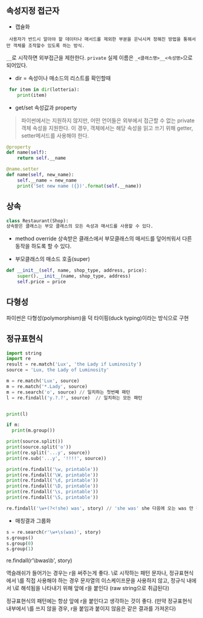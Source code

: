 ## 속성지정 접근자

* 캡슐화
```
 사용자가 반드시 알아야 할 데이터나 매서드를 제외한 부분을 은닉시켜 정해진 방법을 통해서만 객체를 조작할수 있도록 하는 방식.
```
 `__`로 시작하면 외부접근을 제한한다. `private`
실제 이름은 `_<클래스명>__<속성명>`으로 되어있다.


* dir = 속성이나 매소드의 리스트를 확인할때
```python
 for item in dir(lotteria):
    print(item)
```

* get/set 속성값과 property
>파이썬에서는 지원하지 않지만, 어떤 언어들은 외부에서 접근할 수 없는 private객체 속성을 지원한다. 이 경우, 객체에서는 해당 속성을 읽고 쓰기 위해 getter, setter메서드를 사용해야 한다.
```python
@property
def name(self):
    return self.__name

@name.setter
def name(self, new_name):
    self.__name = new_name
    print('Set new name ({})'.format(self.__name))
```

## 상속
```python
class Restaurant(Shop):
상속받은 클래스는 부모 클래스의 모든 속성과 매서드를 사용할 수 있다.
```


* method override
상속받은 클래스에서 부모클래스의 매서드를 덮어씌워서 다른 동작을 하도록 할 수 있다.


* 부모클래스의 매소드 호출(super)
```python
def __init__(self, name, shop_type, address, price):
    super().__init__(name, shop_type, address)
    self.price = price
```

## 다형성
파이썬은 다형성(polymorphism)을 덕 타이핑(duck typing)이라는 방식으로 구현

## 정규표현식
```python
import string
import re
result = re.match('Lux', 'the Lady if Luminosity')
source = 'Lux, the Lady of Luminosity'

m = re.match('Lux', source)
m = re.match('*.Lady', source)
m = re.search('o', source) // 일치하는 첫번째 패턴
l = re.findall('y.?.?', source)  // 일치하는 모든 패턴


print(l)

if m:
  print(m.group())

print(source.split())
print(source.split('o'))
print(re.split('...y', source))
print(re.sub('...y', '!!!!', source))

print(re.findall('\w, printable'))
print(re.findall('\W, printable'))
print(re.findall('\d, printable'))
print(re.findall('\D, printable'))
print(re.findall('\s, printable'))
print(re.findall('\S, printable'))

re.findall('\w+(?<!she) was', story) // 'she was' she 다음에 오는 was 만 검색
```

* 매칭결과 그룹화
```python
s = re.search(r'\w+\s(was)', story)
s.groups()
s.group(0)
s.group(1)
```
re.findall(r'\bwas\b', story)

역슬래쉬가 들어가는 경우는 r을 써주는게 좋다.
\로 시작하는 패턴 문자나, 정규표현식에서 \를 직접 사용해야 하는 경우 문자열의 이스케이프문을 사용하지 않고, 정규식 내에서 \로 해석됨을 나타내기 위해 앞에 r을 붙인다 (raw string으로 취급된다)

정규표현식의 패턴에는 항상 앞에 r을 붙인다고 생각하는 것이 좋다. (만약 정규표현식 내부에서 \를 쓰지 않을 경우, r을 붙임과 붙이지 않음은 같은 결과를 가져온다)
